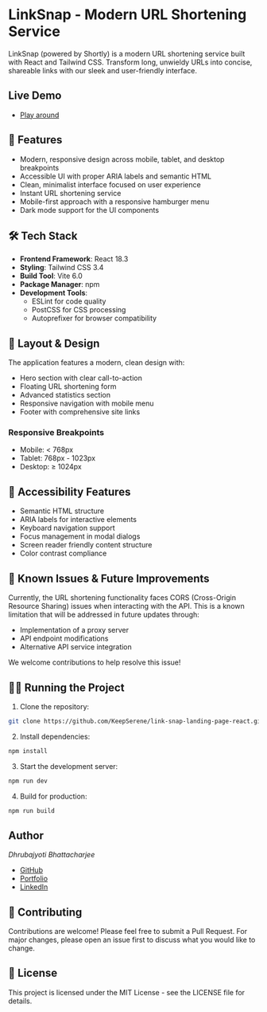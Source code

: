 # LinkSnap - Modern URL Shortening Service

LinkSnap (powered by Shortly) is a modern URL shortening service built with React and Tailwind CSS. Transform long, unwieldy URLs into concise, shareable links with our sleek and user-friendly interface.

## Live Demo

- [Play around](https://link-snap-delta.vercel.app/)

## 🚀 Features

- Modern, responsive design across mobile, tablet, and desktop breakpoints
- Accessible UI with proper ARIA labels and semantic HTML
- Clean, minimalist interface focused on user experience
- Instant URL shortening service
- Mobile-first approach with a responsive hamburger menu
- Dark mode support for the UI components

## 🛠️ Tech Stack

- **Frontend Framework**: React 18.3
- **Styling**: Tailwind CSS 3.4
- **Build Tool**: Vite 6.0
- **Package Manager**: npm
- **Development Tools**:
  - ESLint for code quality
  - PostCSS for CSS processing
  - Autoprefixer for browser compatibility

## 🎨 Layout & Design

The application features a modern, clean design with:

- Hero section with clear call-to-action
- Floating URL shortening form
- Advanced statistics section
- Responsive navigation with mobile menu
- Footer with comprehensive site links

### Responsive Breakpoints

- Mobile: < 768px
- Tablet: 768px - 1023px
- Desktop: ≥ 1024px

## 🌟 Accessibility Features

- Semantic HTML structure
- ARIA labels for interactive elements
- Keyboard navigation support
- Focus management in modal dialogs
- Screen reader friendly content structure
- Color contrast compliance

## 🚦 Known Issues & Future Improvements

Currently, the URL shortening functionality faces CORS (Cross-Origin Resource Sharing) issues when interacting with the API. This is a known limitation that will be addressed in future updates through:

- Implementation of a proxy server
- API endpoint modifications
- Alternative API service integration

We welcome contributions to help resolve this issue!

## 🏃‍♂️ Running the Project

1. Clone the repository:

```bash
git clone https://github.com/KeepSerene/link-snap-landing-page-react.git
```

2. Install dependencies:

```bash
npm install
```

3. Start the development server:

```bash
npm run dev
```

4. Build for production:

```bash
npm run build
```

## Author

_Dhrubajyoti Bhattacharjee_

- [GitHub](https://github.com/KeepSerene)
- [Portfolio](https://math-to-dev.vercel.app/)
- [LinkedIn](https://www.linkedin.com/in/dhrubajyoti-bhattacharjee-320822318/)

## 🤝 Contributing

Contributions are welcome! Please feel free to submit a Pull Request. For major changes, please open an issue first to discuss what you would like to change.

## 📝 License

This project is licensed under the MIT License - see the LICENSE file for details.

